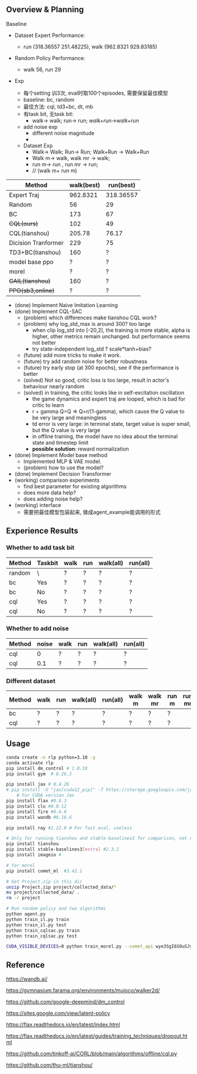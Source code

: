 
## Overview & Planning

Baseline
- Dataset Expert Performance: 
    - run (318.36557 251.48225), walk (962.8321 929.83185)   
- Random Policy Performance: 
    - walk 56, run 29


- Exp
    - 每个setting 训3次, eval时取100个episodes, 需要保留最佳模型
    - baseline: bc, random 
    - 最佳方法: cql, td3+bc, dt, mb  
    - 有task bit, 无task bit: 
        - walk-> walk; run-> run; *walk+run->walk+run*
    - add noise exp
        - different noise magnitude
        - 
    - Dataset Exp
        - Walk-> Walk; Run-> Run; Walk+Run -> Walk+Run
        - Walk m-> walk, walk mr -> walk;
        - run  m-> run , run  mr -> run;  
        - // (walk m+ run m)





| Method | walk(best) | run(best) |
| -------- | -------- | -------- |
| Expert Traj | 962.8321 | 318.36557 |
| Random | 56 | 29 |
| BC   | 173  | 67 |
| ~~CQL(ours)~~   | 102   | 49   |
| CQL(tianshou)   | 205.78   | 76.17   |
| Dicision Tranformer | 229 | 75 |
| TD3+BC(tianshou)   | 160   | ?   |
| model base ppo | ? | ? |
| morel | ? | ? |
| ~~GAIL(tianshou)~~   | 160   | ?   |
| ~~PPO(sb3,online)~~ | ? | ? |

- (done) Implement  Naive Imitation Learning 
- (done) Implement  CQL-SAC 
    - (problem) which differences make tianshou CQL work?
    - (problem) why log_std_max is around 300? too large
        - when clip log_std into [-20,2], the training is more stable, alpha is higher, other metrics remain unchanged. but performance seems not better
        - try state-independent log_std ? scale*tanh+bias?
    - (future) add more tricks to make it work.
    - (future) try add random noise for better robustness
    - (future) try early stop (at 300 epochs), see if the performance is better
    - (solved) Not so good, critic loss is too large, result in actor's behaviour nearly random
    - (solved) in training, the critic looks like in self-excitation oscillation
        - the game dynamics and expert traj are looped, which is bad for critic to learn
        - r + gamma Q=Q => Q=r/(1-gamma), which cause the Q value to be very large and meaningless
        - td error is very large: in terminal state, target value is super small, but the Q value is very large
        - in offline training, the model have no idea about the terminal state and timestep limit
        - **possible solution**: reward normalization
- (done) Implement Model base method
    - Implemented MLP & VAE model.
    - (problem) how to use the model?
- (done) Implement Decision Transformer
- (working) comparison experiments
    - find best parameter for existing algorithms 
    - does more data help?
    - does adding noise help?
- (working) interface
    - 需要把最佳模型包装起来, 做成agent_example能调用的形式


## Experience Results

### Whether to add task bit

| Method | Taskbit | walk | run | walk(all) | run(all) |
| -------- | -------- | -------- | --------  | --------  | --------    |
| random | \\ | ? | ? | ? | ? |
| bc | Yes | ? | ? | ? | ?
| bc | No | ? | ? | ? | ?
| cql | Yes  | ? | ? | ? | ? |
| cql | No | ? | ? | ? | ? |




### Whether to add noise

| Method | noise | walk | run | walk(all) | run(all) |
| -------- | -------- | -------- | --------  | --------  | --------    |
| cql | 0  | ? | ? | ? | ? |
| cql | 0.1 | ? | ? | ? | ? |

### Different dataset

| Method | walk | run | walk(all) | run(all) | walk m | walk mr | run m | run mr|
| -------- | -------- | -------- | --------  | --------  | --------    |-------- | --------  | --------  |
|  bc | ? | ? | ? | ? | ? | ? | ? |
| cql | ? | ? | ? | ? | ? | ? | ? |

<!-- | random | ? | ? | ? | ? | ? | ? | ? | -->

## Usage

```bash
conda create -n rlp python=3.10 -y
conda activate rlp
pip install dm_control # 1.0.18
pip install gym  # 0.26.2

pip install jax # 0.4.26
# pip install -U "jax[cuda12_pip]" -f https://storage.googleapis.com/jax-releases/jax_cuda_releases.html
    # For CUDA version Jax
pip install flax #0.8.3
pip install clu #0.0.12
pip install fire #0.6.0
pip install wandb #0.16.6

pip install ray #2.22.0 # For fast eval, useless

# Only for running tianshou and stable-baselines3 for comparison, not necessary
pip install tianshou
pip install stable-baselines3[extra] #2.3.2 
pip install imageio #

# for morel
pip install comet_ml  #3.42.1
```

```bash
# Get Project.zip in this dir
unzip Project.zip project/collected_data/*
mv project/collected_data/ .
rm -r project
```

```bash
# Run random policy and two algorithms
python agent.py
python train_il.py train
python train_il.py test
python train_cqlsac.py train
python train_cqlsac.py test

CUDA_VISIBLE_DEVICES=0 python train_morel.py --comet_api wye3SgI6S0uSJyf5Mc54R0DTr --exp_name v2_t3.2_n32
```


## Reference

https://wandb.ai/

https://gymnasium.farama.org/environments/mujoco/walker2d/

https://github.com/google-deepmind/dm_control

https://sites.google.com/view/latent-policy

https://flax.readthedocs.io/en/latest/index.html

https://flax.readthedocs.io/en/latest/guides/training_techniques/dropout.html

https://github.com/tinkoff-ai/CORL/blob/main/algorithms/offline/cql.py

https://github.com/thu-ml/tianshou/

